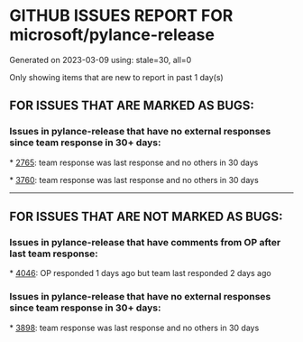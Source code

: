 
# GITHUB ISSUES REPORT FOR microsoft/pylance-release


Generated on 2023-03-09 using: stale=30, all=0


Only showing items that are new to report in past 1 day(s)


## FOR ISSUES THAT ARE MARKED AS BUGS:


### Issues in pylance-release that have no external responses since team response in 30+ days:


\* [2765](https://github.com/microsoft/pylance-release/issues/2765 "Error: command 'pyright.createtypestub' already exists"): team response was last response and no others in 30 days

\* [3760](https://github.com/microsoft/pylance-release/issues/3760 "Pylance suggestions show indirect imports through files opened in the site-packages folder"): team response was last response and no others in 30 days

---

## FOR ISSUES THAT ARE NOT MARKED AS BUGS:


### Issues in pylance-release that have comments from OP after last team response:


\* [4046](https://github.com/microsoft/pylance-release/issues/4046 "`Concatenate` does not work with `TypeVarTuple`."): OP responded 1 days ago but team last responded 2 days ago

### Issues in pylance-release that have no external responses since team response in 30+ days:


\* [3898](https://github.com/microsoft/pylance-release/issues/3898 "Pylance install hangs on Windows 10"): team response was last response and no others in 30 days
